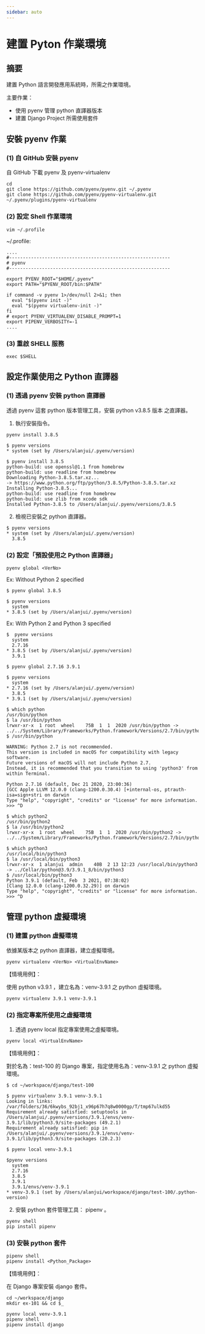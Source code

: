 ```yaml
---
sidebar: auto
---
```


# 建置 Pyton 作業環境

## 摘要

建置 Python 語言開發應用系統時，所需之作業環境。

主要作業：
- 使用 pyenv 管理 python 直譯器版本
- 建置 Django Project 所需使用套件

## 安裝 pyenv 作業

### (1) 自 GitHub 安裝 pyenv

自 GitHub 下載 pyenv 及 pyenv-virtualenv

```
cd
git clone https://github.com/pyenv/pyenv.git ~/.pyenv
git clone https://github.com/pyenv/pyenv-virtualenv.git ~/.pyenv/plugins/pyenv-virtualenv
```

### (2) 設定 Shell 作業環境

```
vim ~/.profile
```

~/.profile:

```
....
#-----------------------------------------------------------
# pyenv
#-----------------------------------------------------------

export PYENV_ROOT="$HOME/.pyenv"
export PATH="$PYENV_ROOT/bin:$PATH"

if command -v pyenv 1>/dev/null 2>&1; then
  eval "$(pyenv init -)"
  eval "$(pyenv virtualenv-init -)"   
fi
# export PYENV_VIRTUALENV_DISABLE_PROMPT=1
export PIPENV_VERBOSITY=-1
....
```

### (3) 重啟 SHELL 服務

```
exec $SHELL
```

## 設定作業使用之 Python 直譯器

### (1) 透過 pyenv 安裝 python 直譯器

透過 pyenv 這套 python 版本管理工具，安裝 python v3.8.5 版本
之直譯器。

1. 執行安裝指令。

```
pyenv install 3.8.5
```

```
$ pyenv versions
* system (set by /Users/alanjui/.pyenv/version)

$ pyenv install 3.8.5
python-build: use openssl@1.1 from homebrew
python-build: use readline from homebrew
Downloading Python-3.8.5.tar.xz...
-> https://www.python.org/ftp/python/3.8.5/Python-3.8.5.tar.xz
Installing Python-3.8.5...
python-build: use readline from homebrew
python-build: use zlib from xcode sdk
Installed Python-3.8.5 to /Users/alanjui/.pyenv/versions/3.8.5
```

2. 檢視已安裝之 python 直譯器。

```
$ pyenv versions
* system (set by /Users/alanjui/.pyenv/version)
  3.8.5
```

### (2) 設定「預設使用之 Python 直譯器」

```
pyenv global <VerNo>
```

Ex: Without Python 2 specified

```
$ pyenv global 3.8.5

$ pyenv versions
  system
* 3.8.5 (set by /Users/alanjui/.pyenv/version)
```

Ex: With Python 2 and Python 3 specified

```
$  pyenv versions
  system
  2.7.16
* 3.8.5 (set by /Users/alanjui/.pyenv/version)
  3.9.1

$ pyenv global 2.7.16 3.9.1

$ pyenv versions
  system
* 2.7.16 (set by /Users/alanjui/.pyenv/version)
  3.8.5
* 3.9.1 (set by /Users/alanjui/.pyenv/version)
```

```
$ which python
/usr/bin/python
$ la /usr/bin/python
lrwxr-xr-x  1 root  wheel    75B  1  1  2020 /usr/bin/python -> ../../System/Library/Frameworks/Python.framework/Versions/2.7/bin/python2.7
$ /usr/bin/python

WARNING: Python 2.7 is not recommended.
This version is included in macOS for compatibility with legacy software.
Future versions of macOS will not include Python 2.7.
Instead, it is recommended that you transition to using 'python3' from within Terminal.

Python 2.7.16 (default, Dec 21 2020, 23:00:36)
[GCC Apple LLVM 12.0.0 (clang-1200.0.30.4) [+internal-os, ptrauth-isa=sign+stri on darwin
Type "help", "copyright", "credits" or "license" for more information.
>>> ^D

$ which python2
/usr/bin/python2
$ la /usr/bin/python2
lrwxr-xr-x  1 root  wheel    75B  1  1  2020 /usr/bin/python2 -> ../../System/Library/Frameworks/Python.framework/Versions/2.7/bin/python2.7

$ which python3
/usr/local/bin/python3
$ la /usr/local/bin/python3
lrwxr-xr-x  1 alanjui  admin    40B  2 13 12:23 /usr/local/bin/python3 -> ../Cellar/python@3.9/3.9.1_8/bin/python3
$ /usr/local/bin/python3
Python 3.9.1 (default, Feb  3 2021, 07:38:02)
[Clang 12.0.0 (clang-1200.0.32.29)] on darwin
Type "help", "copyright", "credits" or "license" for more information.
>>> ^D
```

## 管理 python 虛擬環境

### (1) 建置 python 虛擬環境

依據某版本之 python 直譯器，建立虛擬環境。

```
pyenv virtualenv <VerNo> <VirtualEnvName>
```

【情境用例】：

使用 python v3.9.1 ，建立名為：venv-3.9.1 之 python 
虛擬環境。

```
pyenv virtualenv 3.9.1 venv-3.9.1
```

### (2) 指定專案所使用之虛擬環境

1. 透過 pyenv local 指定專案使用之虛擬環境。

```
pyenv local <VirtualEnvName>
```

【情境用例】：

對於名為：test-100 的 Django 專案，指定使用名為：venv-3.9.1 之 python 虛擬環境。

```
$ cd ~/workspace/django/test-100

$ pyenv virtualenv 3.9.1 venv-3.9.1
Looking in links: /var/folders/36/6kwybs_92bj1_x96p67h7q8w0000gp/T/tmp67ulkd55
Requirement already satisfied: setuptools in /Users/alanjui/.pyenv/versions/3.9.1/envs/venv-3.9.1/lib/python3.9/site-packages (49.2.1)
Requirement already satisfied: pip in /Users/alanjui/.pyenv/versions/3.9.1/envs/venv-3.9.1/lib/python3.9/site-packages (20.2.3)

$ pyenv local venv-3.9.1

$pyenv versions
  system
  2.7.16
  3.8.5
  3.9.1
  3.9.1/envs/venv-3.9.1
* venv-3.9.1 (set by /Users/alanjui/workspace/django/test-100/.python-version)
```

2. 安裝 python 套件管理工具： pipenv 。

```
pyenv shell
pip install pipenv
```


### (3) 安裝 python 套件

```
pipenv shell
pipenv install <Python_Package>
```

【情境用例】：

在 Django 專案安裝 django 套件。

```
cd ~/workspace/django
mkdir ex-101 && cd $_

pyenv local venv-3.9.1
pipenv shell
pipenv install django
```


